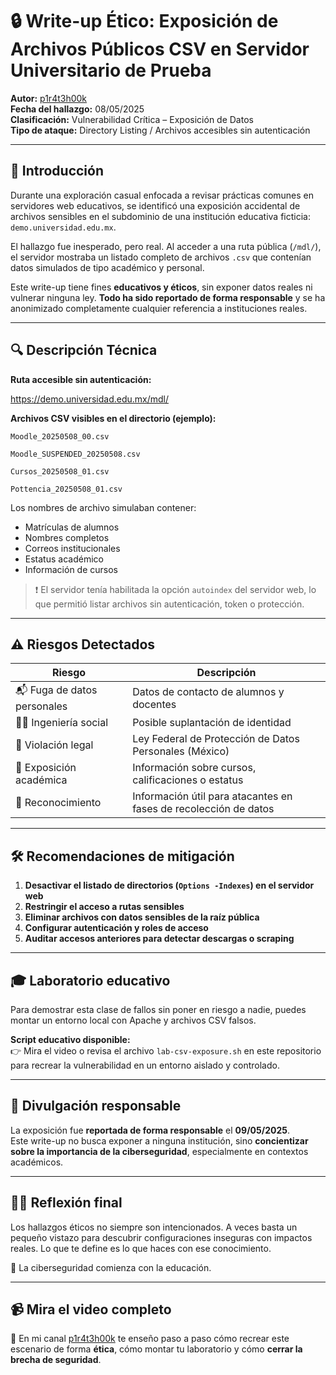 # 🔒 Write-up Ético: Exposición de Archivos Públicos CSV en Servidor Universitario de Prueba

**Autor:** [p1r4t3h00k](https://www.youtube.com/@p1r4t3h00k)  
**Fecha del hallazgo:** 08/05/2025  
**Clasificación:** Vulnerabilidad Crítica – Exposición de Datos  
**Tipo de ataque:** Directory Listing / Archivos accesibles sin autenticación

---

## 🧠 Introducción

Durante una exploración casual enfocada a revisar prácticas comunes en servidores web educativos, se identificó una exposición accidental de archivos sensibles en el subdominio de una institución educativa ficticia: `demo.universidad.edu.mx`.

El hallazgo fue inesperado, pero real. Al acceder a una ruta pública (`/mdl/`), el servidor mostraba un listado completo de archivos `.csv` que contenían datos simulados de tipo académico y personal.

Este write-up tiene fines **educativos y éticos**, sin exponer datos reales ni vulnerar ninguna ley. **Todo ha sido reportado de forma responsable** y se ha anonimizado completamente cualquier referencia a instituciones reales.

---

## 🔍 Descripción Técnica

**Ruta accesible sin autenticación:**

https://demo.universidad.edu.mx/mdl/


**Archivos CSV visibles en el directorio (ejemplo):**

    Moodle_20250508_00.csv

    Moodle_SUSPENDED_20250508.csv

    Cursos_20250508_01.csv

    Pottencia_20250508_01.csv


Los nombres de archivo simulaban contener:

- Matrículas de alumnos  
- Nombres completos  
- Correos institucionales  
- Estatus académico  
- Información de cursos

> ❗ El servidor tenía habilitada la opción `autoindex` del servidor web, lo que permitió listar archivos sin autenticación, token o protección.

---

## ⚠️ Riesgos Detectados

| Riesgo | Descripción |
|--------|-------------|
| 📬 Fuga de datos personales | Datos de contacto de alumnos y docentes |
| 🧑‍💻 Ingeniería social | Posible suplantación de identidad |
| 🚨 Violación legal | Ley Federal de Protección de Datos Personales (México) |
| 📘 Exposición académica | Información sobre cursos, calificaciones o estatus |
| 🧱 Reconocimiento | Información útil para atacantes en fases de recolección de datos |

---

## 🛠️ Recomendaciones de mitigación

1. **Desactivar el listado de directorios (`Options -Indexes`) en el servidor web**
2. **Restringir el acceso a rutas sensibles**
3. **Eliminar archivos con datos sensibles de la raíz pública**
4. **Configurar autenticación y roles de acceso**
5. **Auditar accesos anteriores para detectar descargas o scraping**

---

## 🎓 Laboratorio educativo

Para demostrar esta clase de fallos sin poner en riesgo a nadie, puedes montar un entorno local con Apache y archivos CSV falsos.

**Script educativo disponible:**  
👉 Mira el video o revisa el archivo `lab-csv-exposure.sh` en este repositorio para recrear la vulnerabilidad en un entorno aislado y controlado.

---

## 📢 Divulgación responsable

La exposición fue **reportada de forma responsable** el **09/05/2025**.  
Este write-up no busca exponer a ninguna institución, sino **concientizar sobre la importancia de la ciberseguridad**, especialmente en contextos académicos.

---

## 👨‍💻 Reflexión final

Los hallazgos éticos no siempre son intencionados. A veces basta un pequeño vistazo para descubrir configuraciones inseguras con impactos reales. Lo que te define es lo que haces con ese conocimiento.

🔐 La ciberseguridad comienza con la educación.

---

## 📹 Mira el video completo

🎥 En mi canal [p1r4t3h00k](https://www.youtube.com/@p1r4t3h00k) te enseño paso a paso cómo recrear este escenario de forma **ética**, cómo montar tu laboratorio y cómo **cerrar la brecha de seguridad**.

